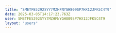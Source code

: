 ```yaml
---
title: "SMETFE5292SYY7MZHFNYGH809SP7HX12JFK5C4T9"
date: 2025-03-05T14:17:23.763Z
user: SMETFE5292SYY7MZHFNYGH809SP7HX12JFK5C4T9
layout: "users"
---
```

    